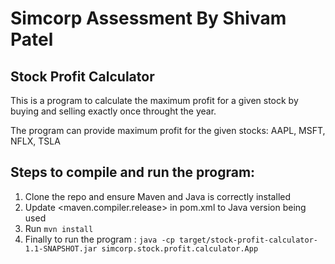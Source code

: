 # Simcorp Assessment By Shivam Patel

## Stock Profit Calculator

This is a program to calculate the maximum profit for a given stock by buying and selling exactly once throught the year.

The program can provide maximum profit for the given stocks: AAPL, MSFT, NFLX, TSLA

## Steps to compile and run the program:
1. Clone the repo and ensure Maven and Java is correctly installed 
2. Update <maven.compiler.release> in pom.xml to Java version being used
2. Run `mvn install`
3. Finally to run the program : `java -cp target/stock-profit-calculator-1.1-SNAPSHOT.jar simcorp.stock.profit.calculator.App`
